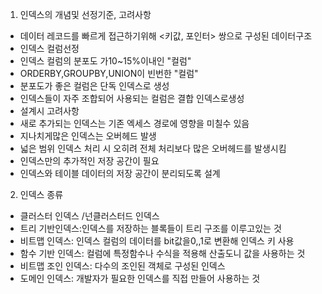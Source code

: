1) 인덱스의 개념및 선정기준, 고려사항
- 데이터 레코드를 빠르게 접근하기위해 <키값, 포인터> 쌍으로 구성된 데이터구조
- 인덱스 컬럼선정
- 인덱스 컬럼의 분포도 가10~15%이내인 "컬럼"
- ORDERBY,GROUPBY,UNION이 빈번한 "컬럼"
- 분포도가 좋은 컬럼은 단독 인덱스로 생성
- 인덱스들이 자주 조합되어 사용되는 컬럼은 결합 인덱스로생성
- 설계시 고려사항
- 새로 추가되는 인덱스는 기존 엑세스 경로에  영향을 미칠수 있음
- 지나치게많은 인덱스는 오버헤드 발생
- 넓은 범위 인덱스 처리 시 오히려 전체 처리보다 많은 오버헤드를 발생시킴
- 인덱스만의 추가적인 저장 공간이 필요
- 인덱스와 테이블 데이터의 저장 공간이 분리되도록 설계
 
2) 인덱스 종류
- 클러스터 인덱스 /넌클러스터드 인덱스
- 트리 기반인덱스:인덱스를 저장하는 블록들이 트리 구조를 이루고있는 것
- 비트맵 인덱스: 인덱스 컬럼의 데이터를 bit값을0,,1로 변환해 인덱스 키 사용 
- 함수 기반 인덱스: 컬럼에 특정함수나 수식을 적용해 산출도니 값을 사용하는 것
- 비트맵 조인 인덱스: 다수의 조인된 객체로 구성된 인덱스
- 도메인 인덱스: 개발자가 필요한 인덱스를 직접 만들어 사용하는 것
